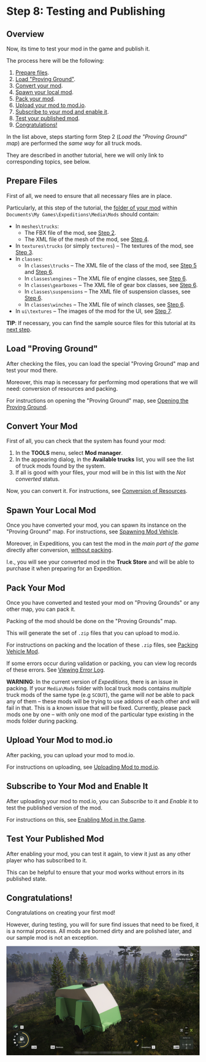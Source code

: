 # Step 8: Testing and Publishing

## Overview
Now, its time to test your mod in the game and publish it.

The process here will be the following:

1.  [Prepare files](#prepare-files).
2.  [Load "Proving Ground"](#load-proving-ground).
3.  [Convert your mod](#convert-your-mod).
4.  [Spawn your local mod](#spawn-your-local-mod).
5.  [Pack your mod](#pack-your-mod).
6.  [Upload your mod to mod.io](#upload-your-mod-to-modio).
7.  [Subscribe to your mod and enable it](#subscribe-to-your-mod-and-enable-it).
8.  [Test your published mod](#test-your-published-mod).
9.  [Congratulations!](#congratulations)

In the list above, steps starting form Step 2 (*Load the "Proving Ground" map*) are performed the *same way* for all truck mods. 

They are described in another tutorial, here we will only link to corresponding topics, see below.

## Prepare Files
First of all, we need to ensure that all necessary files are in place.

Particularly, at this step of the tutorial, the [folder of your mod][truck_mod_folder] within `Documents\My Games\Expeditions\Media\Mods` should contain:

-   In `meshes\trucks`:
    -   The FBX file of the mod, see [Step 2][step_2].
    -   The XML file of the mesh of the mod, see [Step 4][step_4].
-   In `textures\trucks` (or simply `textures`) – The textures of the mod, see [Step 3][step_3].
-   In `classes`:
    -    In `classes\trucks` – The XML file of the class of the mod, see [Step 5][step_5] and [Step 6][step_6].
    -    In `classes\engines` – The XML file of engine classes, see [Step 6][step_6].
    -    In `classes\gearboxes` – The XML file of gear box classes, see [Step 6][step_6].
    -    In `classes\suspensions` – The XML file of suspension classes, see [Step 6][step_6].
    -    In `classes\winches` – The XML file of winch classes, see [Step 6][step_6].
-   In `ui\textures` – The images of the mod for the UI, see [Step 7][step_7].

**TIP**: If necessary, you can find the sample source files for this tutorial at its [next step][step_9].


## Load "Proving Ground"
After checking the files, you can load the special "Proving Ground" map and test your mod there.

Moreover, this map is necessary for performing mod operations that we will need: conversion of resources and packing.

For instructions on opening the "Proving Ground" map, see [Opening the Proving Ground][opening_proving_ground].


## Convert Your Mod
First of all, you can check that the system has found your mod:

1.  In the **TOOLS** menu, select **Mod manager**.
2.  In the appearing dialog, in the **Available trucks** list, you will see the list of truck mods found by the system. 
3.  If all is good with your files, your mod will be in this list with the *Not converted* status.

Now, you can convert it. For instructions, see [Conversion of Resources][conversion_of_resources].


## Spawn Your Local Mod
Once you have converted your mod, you can spawn its instance on the "Proving Ground" map. For instructions, see [Spawning Mod Vehicle][spawning_mod_vehicle].

Moreover, in Expeditions, you can test the mod in the *main part of the game* directly after conversion, [without packing][testing_unpacked_mod].

I.e., you will see your converted mod in the **Truck Store** and will be able to purchase it when preparing for an Expedition. 


## Pack Your Mod
Once you have converted and tested your mod on "Proving Grounds" or any other map, you can pack it.

Packing of the mod should be done on the "Proving Grounds" map.

This will generate the set of `.zip` files that you can upload to mod.io.

For instructions on packing and the location of these `.zip` files, see [Packing Vehicle Mod][packing_vehicle_mod].

If some errors occur during validation or packing, you can view log records of these errors. See [Viewing Error Log][viewing_error_log].

**WARNING**: In the current version of *Expeditions*, there is an issue in packing. If your `Media\Mods` folder with local truck mods contains *multiple* truck mods of the same type (e.g `SCOUT`), the game will *not* be able to pack any of them – these mods will be trying to use addons of each other and will fail in that. This is a known issue that will be fixed. Currently, please pack mods one by one – with only one mod of the particular type existing in the mods folder during packing.


## Upload Your Mod to mod.io
After packing, you can upload your mod to mod.io. 

For instructions on uploading, see [Uploading Mod to mod.io][uploading_mod_to_mod_io].


## Subscribe to Your Mod and Enable It
After uploading your mod to mod.io, you can *Subscribe* to it and *Enable* it to test the published version of the mod.

For instructions on this, see [Enabling Mod in the Game][enabling_mod_in_the_game].


## Test Your Published Mod
After enabling your mod, you can test it again, to view it just as any other player who has subscribed to it.

This can be helpful to ensure that your mod works without errors in its published state.


## Congratulations!
Congratulations on creating your first mod!

However, during testing, you will for sure find issues that need to be fixed, it is a normal process. All mods are borned dirty and are polished later, and our sample mod is not an exception.

![](./media/simple_truck_mod.png)




[truck_mod_folder]: ./step_0_prerequisites.md#mod-folder
[step_2]: ./step_2_exporting_to_fbx.md
[step_3]: ./step_3_creating_textures.md
[step_4]: ./step_4_creating_xml_file_of_truck_mesh.md 
[step_5]: ./step_5_creating_xml_file_of_truck_class.md
[step_6]: ./step_6_creating_xml_files_of_truck_components.md
[step_7]: ./step_7_creating_truck_images.md
[step_9]: ./step_9_source_files.md
[registration_and_authentication]: ./../../../usage_and_uploading_of_mods/2___registration_and__authentication.md
[upload]: ./../../../usage_and_uploading_of_mods/4_3___uploading__files_of_the__mod.md

[opening_proving_ground]: ./../sample_mod_by_the_game/opening_the_proving_ground.md
[conversion_of_resources]: ./../sample_mod_by_the_game/conversion_of_resources.md
[spawning_mod_vehicle]: ./../sample_mod_by_the_game/spawning_mod_vehicle.md
[packing_vehicle_mod]: ./../sample_mod_by_the_game/packing_vehicle_mod.md
[viewing_error_log]: ./../sample_mod_by_the_game/viewing_error_log.md
[uploading_mod_to_mod_io]: ./../sample_mod_by_the_game/uploading_mod_to_mod_io.md
[enabling_mod_in_the_game]: ./../sample_mod_by_the_game/enabling_mod_in_the_game.md
[testing_unpacked_mod]: ./../sample_mod_by_the_game/testing_unpacked_mod_in_the_game.md